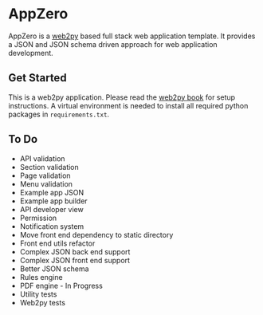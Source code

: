# AppZero

AppZero is a [web2py](http://www.web2py.com/) based full stack web application template. It provides a JSON and JSON schema driven approach for web application development.

## Get Started

This is a web2py application. Please read the [web2py book](http://www.web2py.com/book) for setup instructions. A virtual environment is needed to install all required python packages in `requirements.txt`.

## To Do

* API validation
* Section validation
* Page validation
* Menu validation
* Example app JSON
* Example app builder
* API developer view
* Permission
* Notification system
* Move front end dependency to static directory
* Front end utils refactor
* Complex JSON back end support
* Complex JSON front end support
* Better JSON schema
* Rules engine
* PDF engine - In Progress
* Utility tests
* Web2py tests
